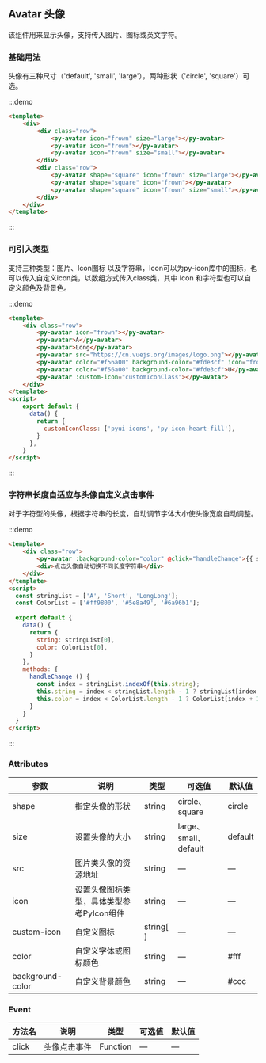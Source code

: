<style lang="scss">
  .row{
    .py-avatar {
      margin-top: 16px;
      margin-right: 16px;
    }
  }
</style>
<script>
  const stringList = ['A', 'Short', 'LongLong'];
  const ColorList = ['#ff9800', '#5e8a49', '#6a96b1'];
  
  export default {
    data() {
      return {
        string: stringList[0],
        color: ColorList[0],
        customIconClass: ['pyui-icons', 'py-icon-heart-fill'],
      }
    },
    methods: {
      handleChange () {
        const index = stringList.indexOf(this.string);
        this.string = index < stringList.length - 1 ? stringList[index + 1] : stringList[0];
        this.color = index < ColorList.length - 1 ? ColorList[index + 1] : ColorList[0];
      }
    }      
  }
</script>

## Avatar 头像

该组件用来显示头像，支持传入图片、图标或英文字符。

### 基础用法

头像有三种尺寸（'default', 'small', 'large'），两种形状（'circle', 'square'）可选。

:::demo

```html
<template>
    <div>
        <div class="row">
            <py-avatar icon="frown" size="large"></py-avatar>
            <py-avatar icon="frown"></py-avatar>
            <py-avatar icon="frown" size="small"></py-avatar>
        </div>
        <div class="row">
            <py-avatar shape="square" icon="frown" size="large"></py-avatar>
            <py-avatar shape="square" icon="frown"></py-avatar>
            <py-avatar shape="square" icon="frown" size="small"></py-avatar>
        </div>
    </div>
</template>
```
:::

### 可引入类型 

支持三种类型：图片、Icon图标 以及字符串，Icon可以为py-icon库中的图标，也可以传入自定义icon类，以数组方式传入class类，其中 Icon 和字符型也可以自定义颜色及背景色。

:::demo

```html
<template>
    <div class="row">
        <py-avatar icon="frown"></py-avatar>
        <py-avatar>A</py-avatar>
        <py-avatar>Long</py-avatar>
        <py-avatar src="https://cn.vuejs.org/images/logo.png"></py-avatar>
        <py-avatar color="#f56a00" background-color="#fde3cf" icon="frown"></py-avatar>
        <py-avatar color="#f56a00" background-color="#fde3cf">U</py-avatar>
        <py-avatar :custom-icon="customIconClass"></py-avatar>
    </div>
</template>
<script>
    export default {    
      data() {
        return {
          customIconClass: ['pyui-icons', 'py-icon-heart-fill'],
        }
      },
    }
</script>
```
:::

### 字符串长度自适应与头像自定义点击事件

对于字符型的头像，根据字符串的长度，自动调节字体大小使头像宽度自动调整。

:::demo

```html
<template>
    <div class="row">
        <py-avatar :background-color="color" @click="handleChange">{{ string }}</py-avatar>
        <div>点击头像自动切换不同长度字符串</div>
    </div>
</template>
<script>
  const stringList = ['A', 'Short', 'LongLong'];
  const ColorList = ['#ff9800', '#5e8a49', '#6a96b1'];
  
  export default {
    data() {
      return {
        string: stringList[0],
        color: ColorList[0],
      }
    },
    methods: {
      handleChange () {
        const index = stringList.indexOf(this.string);
        this.string = index < stringList.length - 1 ? stringList[index + 1] : stringList[0];
        this.color = index < ColorList.length - 1 ? ColorList[index + 1] : ColorList[0];
      }
    }      
  }
</script>
```
:::

### Attributes

| 参数        | 说明            | 类型    | 可选值                                              | 默认值  |
| ----------- | -------------- | ------- | -------------------------------------------------- | ------- |
| shape       | 指定头像的形状  | string  | circle、square                                      | circle  |
| size        | 设置头像的大小  | string  | large、small、default                               | default |
| src         | 图片类头像的资源地址  | string | —                                              | —       |
| icon        | 设置头像图标类型，具体类型参考PyIcon组件   | string | —                          | —       |
| custom-icon | 自定义图标      | string[ ] | —                                                | —       |
| color       | 自定义字体或图标颜色   | string | —                                             |  #fff   |
| background-color | 自定义背景颜色      | string | —                                           | #ccc    |

### Event

| 方法名       | 说明          | 类型       | 可选值     | 默认值  | 
| ----------- | --------------  | -------   | -------   | ------- | 
| click       | 头像点击事件   | Function   | —         | —       |